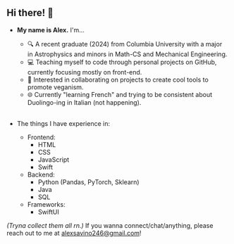 ## Hi there! 👋


- **My name is Alex.** I'm...
    - 🔍 A recent graduate (2024) from Columbia University with a major in Astrophysics and minors in Math-CS and Mechanical Engineering.
    - 💻 Teaching myself to code through personal projects on GitHub, currently focusing mostly on front-end.
    - 🌱 Interested in collaborating on projects to create cool tools to promote veganism.
    - 🌐 Currently "learning French" and trying to be consistent about Duolingo-ing in Italian (not happening).
<br></br>

- The things I have experience in:
    - Frontend:
        - HTML
        - CSS
        - JavaScript
        - Swift
    - Backend:
        - Python (Pandas, PyTorch, Sklearn)
        - Java
        - SQL
    - Frameworks:
        - SwiftUI


_(Tryna collect them all rn.)_
If you wanna connect/chat/anything, please reach out to me at alexsavino246@gmail.com!


<!--
**alexsavino/alexsavino** is a ✨ _special_ ✨ repository because its `README.md` (this file) appears on your GitHub profile.
